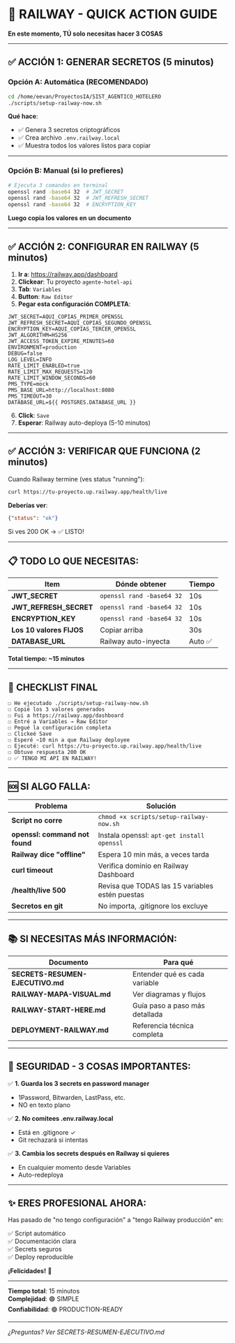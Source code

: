 # 🚀 RAILWAY - QUICK ACTION GUIDE

**En este momento, TÚ solo necesitas hacer 3 COSAS**

---

## ✅ ACCIÓN 1: GENERAR SECRETOS (5 minutos)

### Opción A: Automática (RECOMENDADO)
```bash
cd /home/eevan/ProyectosIA/SIST_AGENTICO_HOTELERO
./scripts/setup-railway-now.sh
```

**Qué hace**:
- ✅ Genera 3 secretos criptográficos
- ✅ Crea archivo `.env.railway.local`
- ✅ Muestra todos los valores listos para copiar

---

### Opción B: Manual (si lo prefieres)
```bash
# Ejecuta 3 comandos en terminal
openssl rand -base64 32  # JWT_SECRET
openssl rand -base64 32  # JWT_REFRESH_SECRET
openssl rand -base64 32  # ENCRYPTION_KEY
```

**Luego copia los valores en un documento**

---

## ✅ ACCIÓN 2: CONFIGURAR EN RAILWAY (5 minutos)

1. **Ir a**: https://railway.app/dashboard
2. **Clickear**: Tu proyecto `agente-hotel-api`
3. **Tab**: `Variables`
4. **Button**: `Raw Editor`
5. **Pegar esta configuración COMPLETA**:

```
JWT_SECRET=AQUI_COPIAS_PRIMER_OPENSSL
JWT_REFRESH_SECRET=AQUI_COPIAS_SEGUNDO_OPENSSL
ENCRYPTION_KEY=AQUI_COPIAS_TERCER_OPENSSL
JWT_ALGORITHM=HS256
JWT_ACCESS_TOKEN_EXPIRE_MINUTES=60
ENVIRONMENT=production
DEBUG=false
LOG_LEVEL=INFO
RATE_LIMIT_ENABLED=true
RATE_LIMIT_MAX_REQUESTS=120
RATE_LIMIT_WINDOW_SECONDS=60
PMS_TYPE=mock
PMS_BASE_URL=http://localhost:8080
PMS_TIMEOUT=30
DATABASE_URL=${{ POSTGRES.DATABASE_URL }}
```

6. **Click**: `Save`
7. **Esperar**: Railway auto-deploya (5-10 minutos)

---

## ✅ ACCIÓN 3: VERIFICAR QUE FUNCIONA (2 minutos)

Cuando Railway termine (ves status "running"):

```bash
curl https://tu-proyecto.up.railway.app/health/live
```

**Deberías ver**:
```json
{"status": "ok"}
```

Si ves 200 OK → ✅ LISTO!

---

## 📋 TODO LO QUE NECESITAS:

| Item | Dónde obtener | Tiempo |
|------|---------------|--------|
| **JWT_SECRET** | `openssl rand -base64 32` | 10s |
| **JWT_REFRESH_SECRET** | `openssl rand -base64 32` | 10s |
| **ENCRYPTION_KEY** | `openssl rand -base64 32` | 10s |
| **Los 10 valores FIJOS** | Copiar arriba | 30s |
| **DATABASE_URL** | Railway auto-inyecta | Auto ✅ |

**Total tiempo: ~15 minutos**

---

## 🎯 CHECKLIST FINAL

```
☐ He ejecutado ./scripts/setup-railway-now.sh
☐ Copié los 3 valores generados
☐ Fui a https://railway.app/dashboard
☐ Entré a Variables → Raw Editor
☐ Pegué la configuración completa
☐ Clickeé Save
☐ Esperé ~10 min a que Railway deployee
☐ Ejecuté: curl https://tu-proyecto.up.railway.app/health/live
☐ Obtuve respuesta 200 OK
☐ ✅ TENGO MI API EN RAILWAY!
```

---

## 🆘 SI ALGO FALLA:

| Problema | Solución |
|----------|----------|
| **Script no corre** | `chmod +x scripts/setup-railway-now.sh` |
| **openssl: command not found** | Instala openssl: `apt-get install openssl` |
| **Railway dice "offline"** | Espera 10 min más, a veces tarda |
| **curl timeout** | Verifica dominio en Railway Dashboard |
| **/health/live 500** | Revisa que TODAS las 15 variables estén puestas |
| **Secretos en git** | No importa, .gitignore los excluye |

---

## 📚 SI NECESITAS MÁS INFORMACIÓN:

| Documento | Para qué |
|-----------|----------|
| **SECRETS-RESUMEN-EJECUTIVO.md** | Entender qué es cada variable |
| **RAILWAY-MAPA-VISUAL.md** | Ver diagramas y flujos |
| **RAILWAY-START-HERE.md** | Guía paso a paso más detallada |
| **DEPLOYMENT-RAILWAY.md** | Referencia técnica completa |

---

## 🔐 SEGURIDAD - 3 COSAS IMPORTANTES:

✅ **1. Guarda los 3 secrets en password manager**
   - 1Password, Bitwarden, LastPass, etc.
   - NO en texto plano

✅ **2. No comitees .env.railway.local**
   - Está en .gitignore ✓
   - Git rechazará si intentas

✅ **3. Cambia los secrets después en Railway si quieres**
   - En cualquier momento desde Variables
   - Auto-redeploya

---

## ✨ ERES PROFESIONAL AHORA:

Has pasado de "no tengo configuración" a "tengo Railway producción" en:

✅ Script automático  
✅ Documentación clara  
✅ Secrets seguros  
✅ Deploy reproducible  

**¡Felicidades!** 🎉

---

**Tiempo total**: 15 minutos  
**Complejidad**: 🟢 SIMPLE  
**Confiabilidad**: 🟢 PRODUCTION-READY

---

*¿Preguntas? Ver SECRETS-RESUMEN-EJECUTIVO.md*
